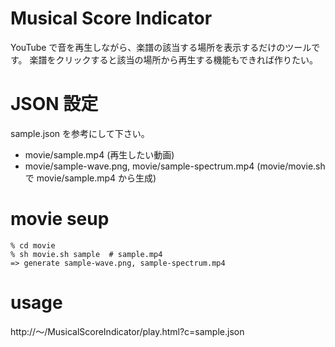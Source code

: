 # Musical Score Indicator

YouTube で音を再生しながら、楽譜の該当する場所を表示するだけのツールです。
楽譜をクリックすると該当の場所から再生する機能もできれば作りたい。

# JSON 設定

sample.json を参考にして下さい。

- movie/sample.mp4 (再生したい動画)
- movie/sample-wave.png, movie/sample-spectrum.mp4 (movie/movie.sh で movie/sample.mp4 から生成)

# movie seup

```
% cd movie
% sh movie.sh sample  # sample.mp4
=> generate sample-wave.png, sample-spectrum.mp4
```
# usage

http://〜/MusicalScoreIndicator/play.html?c=sample.json
